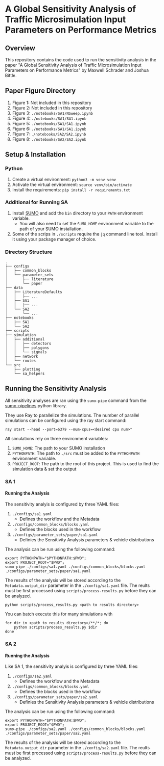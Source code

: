 # A Global Sensitivity Analysis of Traffic Microsimulation Input Parameters on Performance Metrics

## Overview

This repository contains the code used to run the sensitivity analysis in the paper "A Global Sensitivity Analysis of Traffic Microsimulation Input Parameters on Performance Metrics" by Maxwell Schrader and Joshua Bittle.

## Paper Figure Directory

1. Figure 1: Not included in this repository
2. Figure 2: Not included in this repository
3. Figure 3: `./notebooks/SA1/NSweep.ipynb`
4. Figure 4: `./notebooks/SA1/SA1.ipynb`
5. Figure 5: `./notebooks/SA1/SA1.ipynb`
6. Figure 6: `./notebooks/SA1/SA1.ipynb`
7. Figure 7: `./notebooks/SA2/SA2.ipynb`
8. Figure 8: `./notebooks/SA2/SA2.ipynb`



## Setup & Installation

### Python

1. Create a virtual environment: `python3 -m venv venv`
2. Activate the virtual environment: `source venv/bin/activate`
3. Install the requirements: `pip install -r requirements.txt`

### Additional for Running SA

1. Install [SUMO](https://sumo.dlr.de/docs/Installing.html) and add the `bin` directory to your `PATH` environment variable.
    -  You will also need to set the `SUMO_HOME` environment variable to the path of your SUMO installation.
2. Some of the scrips in `./scripts` require the `jq` command line tool. Install it using your package manager of choice.


### Directory Structure

```
.
├── configs
│   ├── common_blocks
│   └── parameter_sets
│       ├── literature
│       └── paper
├── data
│   ├── LiteratureDefaults
│   │   ├── ...
│   ├── SA1
│   │   ├── ...
│   └── SA2
│       └── ...
├── notebooks
│   ├── SA1
│   └── SA2
├── scripts
├── simulation
│   ├── additional
│   │   ├── detectors
│   │   ├── polygons
│   │   └── signals
│   ├── network
│   └── routes
└── src
    ├── plotting
    └── sa_helpers
```

## Running the Sensitivity Analysis

All sensitivity analyses are ran using the `sumo-pipe` command from the [sumo-pipelines](https://github.com/mschrader15/sumo-pipelines) python library.

They use Ray to parallelize the simulations. The number of parallel simulations can be configured using the ray start command:

```shell
ray start --head --port=6379 --num-cpus=<desired cpu num>"
```

All simulations rely on three environment variables:

1. `SUMO_HOME`: The path to your SUMO installation
2. `PYTHONPATH`: The path to `./src` must be added to the `PYTHONPATH` environment variable.
3. `PROJECT_ROOT`: The path to the root of this project. This is used to find the simulation data & set the output


### SA 1

#### Running the Analysis

The sensitivity analyis is configured by three YAML files: 

1. `./configs/sa1.yaml`
    - Defines the workflow and the Metadata
2. `./configs/common_blocks/blocks.yaml`
    - Defines the blocks used in the workflow
3. `./configs/parameter_sets/paper/sa1.yaml`
    - Definies the Sensitivity Analysis parameters & vehicle distributions

The analysis can be run using the following command:


```shell
export PYTHONPATH="$PYTHONPATH:$PWD";
export PROJECT_ROOT="$PWD";
sumo-pipe ./configs/sa1.yaml ./configs/common_blocks/blocks.yaml ./configs/parameter_sets/paper/sa1.yaml
```

The results of the analysis will be stored according to the `Metadata.output_dir` parameter in the `./config/sa1.yaml` file. The reults must be first processed using `scripts/process-results.py` before they can be analyzed.

```shell
python scripts/process_results.py <path to results directory>
```

You can batch execute this for many simulations with

```shell
for dir in <path to results directory>/**/*; do
    python scripts/process_results.py $dir
done
```

### SA 2

#### Running the Analysis

Like SA 1, the sensitivity analyis is configured by three YAML files:

1. `./configs/sa2.yaml`
    - Defines the workflow and the Metadata
2. `./configs/common_blocks/blocks.yaml`
    - Defines the blocks used in the workflow
3. `./configs/parameter_sets/paper/sa2.yaml`
    - Definies the Sensitivity Analysis parameters & vehicle distributions


The analysis can be run using the following command:

```shell
export PYTHONPATH="$PYTHONPATH:$PWD";
export PROJECT_ROOT="$PWD";
sumo-pipe ./configs/sa2.yaml ./configs/common_blocks/blocks.yaml ./configs/parameter_sets/paper/sa2.yaml
```


The results of the analysis will be stored according to the `Metadata.output_dir` parameter in the `./config/sa2.yaml` file. The reults must be first processed using `scripts/process-results.py` before they can be analyzed.


